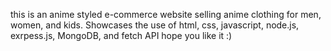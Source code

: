 this is an anime styled e-commerce website selling anime clothing for men, women, and kids. Showcases the use of html, css, javascript, node.js, exrpess.js, MongoDB, and fetch API hope you like it :)
